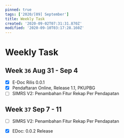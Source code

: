 ```yaml
---
pinned: true
tags: ['2020/[09] September']
title: Weekly Task
created: '2020-09-02T07:31:31.870Z'
modified: '2020-09-10T03:17:28.160Z'
---
```


# Weekly Task

## Week `36` Aug 31 - Sep 4
- [x] E-Doc Rilis 0.0.1
- [x] Pendaftaran Online, Release 1.1, PKUPBG 
- [ ] SIMRS V2: Penambahan Fitur Rekap Per Pendapatan

## Week `37` Sep 7 - 11
- [ ] SIMRS V2: Penambahan Fitur Rekap Per Pendapatan
- [x] EDoc: 0.0.2 Release




